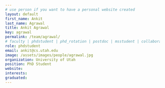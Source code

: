 ```yaml
---
# use person if you want to have a personal website created
layout: default
first_name: Ankit
last_name: Agrawal
title: Ankit Agrawal 
key: agrawal
permalink: /team/agrawal/
# faculty | phdstudent | phd_rotation | postdoc | msstudent | collaborator
role: phdstudent
email: ankit@cs.utah.edu
image: /assets/images/people/agrawal.jpg
organization: University of Utah
position: PhD Student
website:
interests:
graduated:
---
```

